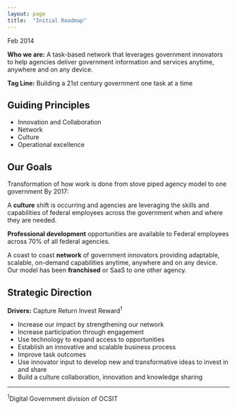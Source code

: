 ```yaml
---
layout: page
title:  "Initial Roadmap"
---
```


Feb 2014

**Who we are:** A task-based network that leverages government innovators to help agencies deliver government information and services anytime, anywhere and on any device.

**Tag Line:**	Building a 21st century government one task at a time

## Guiding Principles
	
* Innovation and Collaboration
* Network
* Culture 
* Operational excellence

## Our Goals
Transformation of how work is done from stove piped agency model to one government By 2017: 

A **culture** shift is occurring and agencies are leveraging the skills and capabilities of federal employees across the government when and where they are needed. 

**Professional development** opportunities are available to Federal employees across 70% of all federal agencies. 

A coast to coast **network** of government innovators providing adaptable, scalable, on-demand capabilities anytime, anywhere and on any device.
Our model has been **franchised** or SaaS to one other agency.

## Strategic Direction 
**Drivers:**  	Capture 	Return 	Invest 		Reward<sup>1</sup>

* Increase our impact by strengthening our network
* Increase participation through engagement
* Use technology to expand access to opportunities  
* Establish an  innovative and scalable business process
* Improve task outcomes
* Use innovator input to develop new and transformative ideas to invest in and share
* Build a culture collaboration, innovation and knowledge sharing 

 
---
<sup>1</sup>Digital Government division of OCSIT 


